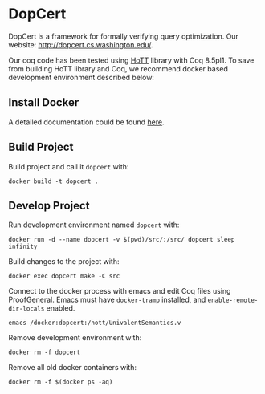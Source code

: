 # DopCert
DopCert is a framework for formally verifying query optimization. 
Our website: http://dopcert.cs.washington.edu/.

Our coq code has been tested using [HoTT](https://github.com/HoTT/HoTT) library with Coq 8.5pl1. To save from building HoTT library and Coq, we recommend docker based development environment described below:

## Install Docker
A detailed documentation could be found [here](https://docs.docker.com/engine/understanding-docker/).

## Build Project

Build project and call it `dopcert` with:

    docker build -t dopcert .
 
## Develop Project
 
Run development environment named `dopcert` with:

    docker run -d --name dopcert -v $(pwd)/src/:/src/ dopcert sleep infinity
 
Build changes to the project with:

    docker exec dopcert make -C src

Connect to the docker process with emacs and edit Coq files using ProofGeneral.
Emacs must have `docker-tramp` installed, and `enable-remote-dir-locals` enabled.

    emacs /docker:dopcert:/hott/UnivalentSemantics.v

Remove development environment with:
    
    docker rm -f dopcert

Remove all old docker containers with:

    docker rm -f $(docker ps -aq)
